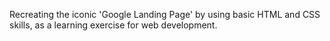 Recreating the iconic 'Google Landing Page' by using basic HTML and CSS skills, as a learning exercise for web development.
